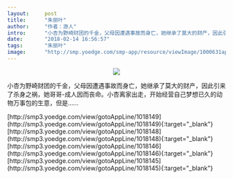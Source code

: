 ```yaml
---
layout:     post
title:      "朱丽叶"
author:     "作者：游人"
intro:      "小杏为野崎财团的千金，父母因遭遇事故而身亡，她继承了莫大的财产，因此引来了杀身之祸，她哥哥-成人因而丧命。小杏离家出走，开始经营自己梦想已久的动物万事包的生意，但是......"
date:       "2018-02-14 16:56:57"
tags:       "朱丽叶"
image:      "http://smp.yoedge.com/smp-app/resource/viewImage/1000631appline.png"
---
```

<div style="text-align: center">
<p><img src="http://smp.yoedge.com/smp-app/resource/viewImage/1000631appline.png"/></p>
</div>
<p class="post-meta">
<span>小杏为野崎财团的千金，父母因遭遇事故而身亡，她继承了莫大的财产，因此引来了杀身之祸，她哥哥-成人因而丧命。小杏离家出走，开始经营自己梦想已久的动物万事包的生意，但是......</span>
</p>
[http://smp3.yoedge.com/view/gotoAppLine/1018149](http://smp3.yoedge.com/view/gotoAppLine/1018149){:target="_blank"}
[http://smp3.yoedge.com/view/gotoAppLine/1018148](http://smp3.yoedge.com/view/gotoAppLine/1018148){:target="_blank"}
[http://smp3.yoedge.com/view/gotoAppLine/1018146](http://smp3.yoedge.com/view/gotoAppLine/1018146){:target="_blank"}
[http://smp3.yoedge.com/view/gotoAppLine/1018145](http://smp3.yoedge.com/view/gotoAppLine/1018145){:target="_blank"}


